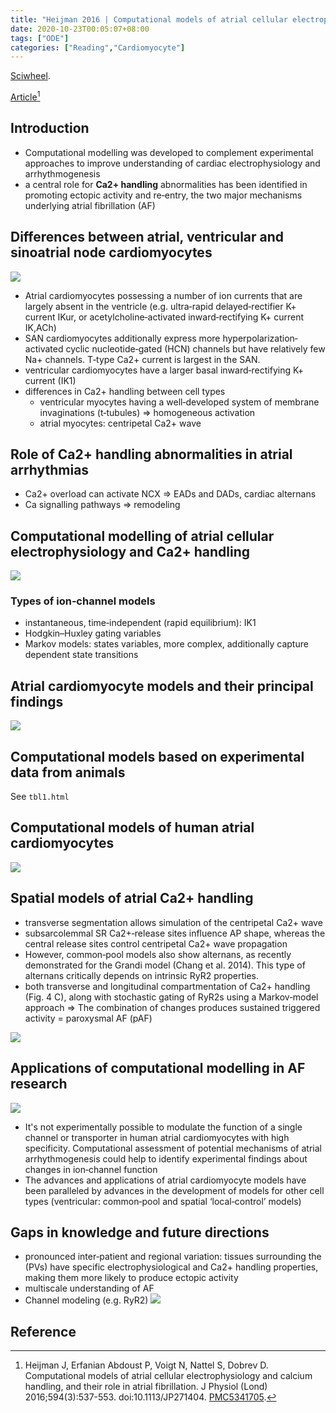 ```yaml
---
title: "Heijman 2016 | Computational models of atrial cellular electrophysiology and calcium handling, and their role in atrial fibrillation"
date: 2020-10-23T00:05:07+08:00
tags: ["ODE"]
categories: ["Reading","Cardiomyocyte"]
---
```


[Sciwheel](https://sciwheel.com/work/#/items/4522998).

[Article](https://www.ncbi.nlm.nih.gov/pmc/articles/PMC5341705/)[^Heijman2016]

<!--more-->

## Introduction
* Computational modelling was developed to complement experimental approaches to improve understanding of cardiac electrophysiology and arrhythmogenesis
* a central role for **Ca2+ handling** abnormalities has been identified in promoting ectopic activity and re‐entry, the two major mechanisms underlying atrial fibrillation (AF)

## Differences between atrial, ventricular and sinoatrial node cardiomyocytes
![](https://wol-prod-cdn.literatumonline.com/cms/attachment/51e70313-e845-4590-82d9-34951e12da77/tjp6968-fig-0001-m.jpg)
* Atrial cardiomyocytes possessing a number of ion currents that are largely absent in the ventricle (e.g. ultra‐rapid delayed‐rectifier K+ current IKur, or acetylcholine‐activated inward‐rectifying K+ current IK,ACh)
* SAN cardiomyocytes additionally express more hyperpolarization‐activated cyclic nucleotide‐gated (HCN) channels but have relatively few Na+ channels. T‐type Ca2+ current is largest in the SAN.
* ventricular cardiomyocytes have a larger basal inward‐rectifying K+ current (IK1)
* differences in Ca2+ handling between cell types
    * ventricular myocytes having a well‐developed system of membrane invaginations (t‐tubules) => homogeneous activation
    * atrial myocytes: centripetal Ca2+ wave
## Role of Ca2+ handling abnormalities in atrial arrhythmias
* Ca2+ overload can activate NCX => EADs and DADs, cardiac alternans
* Ca signalling pathways => remodeling
## Computational modelling of atrial cellular electrophysiology and Ca2+ handling
![](https://wol-prod-cdn.literatumonline.com/cms/attachment/48a7aa9e-3aa0-46b2-9734-3111e8a2cd5a/tjp6968-fig-0002-m.jpg)
### Types of ion‐channel models
* instantaneous, time‐independent (rapid equilibrium): IK1
* Hodgkin–Huxley gating variables
* Markov models: states variables, more complex, additionally capture dependent state transitions
## Atrial cardiomyocyte models and their principal findings
![](https://wol-prod-cdn.literatumonline.com/cms/attachment/aa159db6-8c60-4ee3-bd34-5b40ce7aa6cd/tjp6968-fig-0003-m.jpg)
## Computational models based on experimental data from animals
See `tbl1.html`
## Computational models of human atrial cardiomyocytes
![](https://wol-prod-cdn.literatumonline.com/cms/attachment/1db50ef8-f5eb-4dfd-9fc1-eec7c294362f/tjp6968-fig-0004-m.jpg)
## Spatial models of atrial Ca2+ handling
* transverse segmentation allows simulation of the centripetal Ca2+ wave
* subsarcolemmal SR Ca2+‐release sites influence AP shape, whereas the central release sites control centripetal Ca2+ wave propagation
* However, common‐pool models also show alternans, as recently demonstrated for the Grandi model (Chang et al. 2014). This type of alternans critically depends on intrinsic RyR2 properties.
* both transverse and longitudinal compartmentation of Ca2+ handling (Fig. 4 C), along with stochastic gating of RyR2s using a Markov‐model approach => The combination of changes produces sustained triggered activity = paroxysmal AF (pAF)

![](https://wol-prod-cdn.literatumonline.com/cms/attachment/233e228f-9991-4b28-8120-b1b89abd0ba3/tjp6968-fig-0005-m.jpg)

## Applications of computational modelling in AF research
![](https://wol-prod-cdn.literatumonline.com/cms/attachment/d520f791-6144-4133-9050-c35301c65694/tjp6968-fig-0006-m.jpg)

* It's not experimentally possible to modulate the function of a single channel or transporter in human atrial cardiomyocytes with high specificity. Computational assessment of potential mechanisms of atrial arrhythmogenesis could help to identify experimental findings about changes in ion‐channel function
* The advances and applications of atrial cardiomyocyte models have been paralleled by advances in the development of models for other cell types (ventricular: common‐pool and spatial ‘local‐control’ models)
## Gaps in knowledge and future directions
* pronounced inter‐patient and regional variation: tissues surrounding the (PVs) have specific electrophysiological and Ca2+ handling properties, making them more likely to produce ectopic activity
* multiscale understanding of AF
* Channel modeling (e.g. RyR2)
![](https://wol-prod-cdn.literatumonline.com/cms/attachment/a77de851-f73a-48a6-8f01-987eaa35d0df/tjp6968-fig-0007-m.jpg)

## Reference

[^Heijman2016]: Heijman J, Erfanian Abdoust P, Voigt N, Nattel S, Dobrev D. Computational models of atrial cellular electrophysiology and calcium handling, and their role in atrial fibrillation. J Physiol (Lond) 2016;594(3):537-553. doi:10.1113/JP271404. [PMC5341705](http://www.ncbi.nlm.nih.gov/pmc/articles/PMC5341705).
